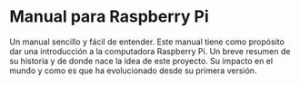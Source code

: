 # Manual para Raspberry Pi

Un manual sencillo y fácil de entender.  Este manual tiene como propósito dar una introducción a la computadora Raspberry Pi.  Un breve resumen de su historia y de donde nace la idea de este proyecto.  Su impacto en el mundo y como es que ha evolucionado desde su primera versión.   
